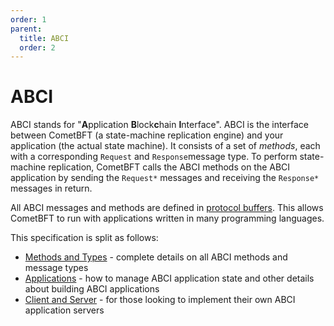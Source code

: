 ```yaml
---
order: 1
parent:
  title: ABCI
  order: 2
---
```


# ABCI

ABCI stands for "**A**pplication **B**lock**c**hain **I**nterface".
ABCI is the interface between CometBFT (a state-machine replication engine)
and your application (the actual state machine). It consists of a set of
_methods_, each with a corresponding `Request` and `Response`message type.
To perform state-machine replication, CometBFT calls the ABCI methods on the
ABCI application by sending the `Request*` messages and receiving the `Response*` messages in return.

All ABCI messages and methods are defined in [protocol buffers](https://github.com/cometbft/cometbft/blob/v0.34.x/proto/tendermint/abci/types.proto).
This allows CometBFT to run with applications written in many programming languages.

This specification is split as follows:

- [Methods and Types](./abci.md) - complete details on all ABCI methods and
  message types
- [Applications](./apps.md) - how to manage ABCI application state and other
  details about building ABCI applications
- [Client and Server](./client-server.md) - for those looking to implement their
  own ABCI application servers
